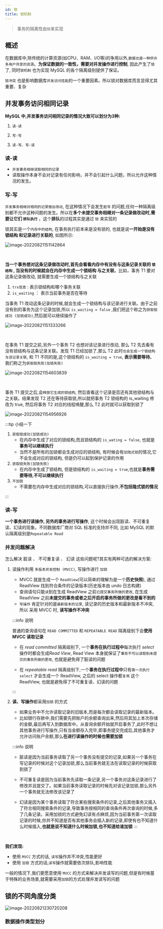```yaml
---
id: 锁
title: 锁机制
---
```

> 事务的隔离性由`锁`来实现

## 概述

在数据库中,除传统的计算资源(如CPU、RAM、I/O等)的争用以外,`数据也是一种供许多用户共享的资源`。**为保证数据的一致性，需要对并发操作进行控制**, 因此产生了`锁`了, 同时`锁机制` 也为实现 MySQL 的各个隔离级别提供了保证。 

`锁冲突` 也是影响数据库`并发访问性能`的一个重要因素。所以锁对数据库而言显得尤其重要、复杂

## 并发事务访问相同记录

**MySQL 中,并发事务访问相同记录的情况大致可以划分为3种:**

1. `读-读`

2. `写-写`

3. `读-写、写-读`

### 读-读
- `并发事务相继读取相同的记录`
- 读取操作本身不会对记录有任何影响，并不会引起什么问题，所以允许这种情况的发生。

### 写-写

`并发事务相继对相同的记录做出改动`, 在这种情况下会发生`脏写` 的问题,任何一种隔离级别都不允许这种问题的发生。所以在**多个未提交事务相继对一条记录做改动时,需要让它们 `排队执行`** ，这个**排队**的过程其实是通过 `锁` 来实现的


锁其实是一个`内存中的结构`, 在事务执行前本来是没有锁的, 也就是说**一开始是没有锁结构 和记录进行关联的**, 如图所示:

![image-20220821151142864](./image/锁/image-20220821151142864.png)

<br/>

**当一个事务想对这条记录做改动时,首先会看看内存中有没有与这条记录关联的 `锁结构` **, 当没有的时候就会在内存中**生成一个锁结构 与之关联**。比如，事务 T1 要对这条记录做改动, 就需要生成一个锁结构与之关联

1. `trx信息` : 表示锁结构和哪个事务关联
2. `is_waiting` ： 表示当前事务是否在等待

当事务 T1 改动这条记录的时候,就会生成一个锁结构与该记录进行关联。由于之前没有别的事务为这个记录加锁,所以 `is_waiting = false` ,我们把这个称之为`获取锁成功 (加锁成功)`,然后就可以继续操作了

![image-20220821151333266](./image/锁/image-20220821151333266.png)

<br/>

在事务 T1 提交之前,另外一个事务 T2 也想对该记录进行改动, 那么 T2 先去看有没有锁结构与这条记录关联。发现 T1 已经加锁了,那么 T2 此时`也会生成一个锁结构与该记录关联`, 和 T1 不同的是,这个锁结构的 `is_waiting = true`, **表示需要等待**。我们称之为`获取锁失败(加锁失败)`

![image-20220821154603839](./image/锁/image-20220821154603839.png)

<br/>

事务 T1 提交之后,会`释放它生成的锁结构`, 然后查看这个记录是否还有其他锁结构与之关联。结果发现 T2 还在等待获取锁,所以就把事务 T2 锁结构的 is_waiting 修改为 true, 然后将事务 T2 对应的线程唤醒,那么 T2 此时就可以获取到锁了

![image-20220821154956926](./image/锁/image-20220821154956926.png)

:::tip 小结一下

1. `获取锁成功(加锁成功)`
   - 在内存中生成了对应的锁结构,而且锁结构的 `is_wating = false`, 也就是**事务可以继续执行**
   - 当然不是所有的加锁都会生成对应的锁结构, 有时候会有`加隐式锁`的情况,它不会生成对应的锁结构, 但是仍可以起到保护记录的作用
2. `获取锁失败(加锁失败)`
   - 在内存中生成了锁结构, 但是锁结构的 `is_waiting = true`,也就是**事务需要等待,不可以继续执行**
3. `不加锁`
   - 不需要在内存中生成对应的锁结构,可以直接执行操作,**不包括隐式锁的情况**

:::

### 读-写

**一个事务进行读操作, 另外的事务进行写操作**, 这个时候会出现脏读、不可重复读、幻读的现象。不同数据库厂商对 SQL 标准的支持并不同, 比如 MySQL 的默认隔离级别是`Repeatable Read`

### 并发问题解决

怎么解决 脏读 、 不可重复读 、 幻读 这些问题呢?其实有两种可选的解决方案:

1. 读操作利用 `多版本并发控制 (MVCC)`, 写操作进行 `加锁` 

   - MVCC 就是生成一个 `ReadView`(可以简单的理解为是一个**历史快照**),  通过 ReadView 找到符合条件的记录版本(历史版本由 undo 日志构建)
   - 查询语句只能`读`到在生成 ReadView 之前`已提交事务所做的更改`, 在生成 ReadView 之前**未提交的事务或者之后开启的事务所做的更改是看不到的**
   - `写操作` 肯定针对的是`最新版本的记录`, 读记录的历史版本和最新版本不冲突,所以 采用 MVCC 时, **读写操作不冲突**

   :::info 说明

   普通的查询语句在 `READ COMMITTED` 和 `REPEATABLE READ` 隔离级别下会**使用 MVCC 读取记录**

   - 在 *read committed* 隔离级别下, 一个**事务在执行过程中**每次执行 *select* 操作时都会生成*Read View*, Read View 本身就保证了`事务不可以读取到未提交的事务所做的更改`, 也就是避免得了脏读的问题
   
   - 在 *repeatable read* 隔离级别下,一个**事务在执行过程中**只有`第一次执行 select` 才会生成一个 ReadView, 之后的 select 操作都`复用` 这个 ReadView, 也就是避免得了不可重复读、幻读的问题

   :::

2. **读、写操作**都采用`加锁` 的方式

   - 如果业务中不允许读取记录的旧版本,而是每次都会读取记录的最新版本。
   - 比如银行存款中,我们需要先把账户的余额查询出来,然后将其加上本次存储的金额,最后再写入到数据库中。从查询余额开始就开启事务了,此时不想让其他事务进行写操作,只有当金额存入完毕,即事务提交完成后,其他事务才允许访问账户余额,那么**在进行读操作的时候也需要加锁**

   :::info 说明
    - 脏读是因为当前事务读取了另一个事务没有提交的记录,如果另一个事务在写记录的时候对这个记录加锁,那么当前事务就无法在读取记录的时候获取到锁了

    - 不可重复读是因为当前事务先读取一条记录,另一个事务对这条记录进行了修改并且提交了。如果当前事务读取记录的时候先对该记录加锁,那么另外一个事务就无法修改该记录了
   
    - 幻读是因为某个事务读取了符合某些搜索条件的记录,之后其他事务又插入了符合相同搜索条件的记录,导致事务按相同的查询条件再次查询的时候,多了几条记录。采用加锁的方式避免幻读有点麻烦,因为当前事务第一次读取记录的时候,你并不知道是否有其他事务会插入新的记录,即使有也不知道什么时候插入,**也就是说不知道什么时候加锁,也不知道给谁加锁**
   :::

<br/>

**我们发现:**
- 使用 `MVCC` 方式的话, `读写`操作并不冲突,性能更好
- 使用 `加锁` 方式的话,`读写`操作就需要依次排队,影响性能

一般的情况下,我们更愿意使用 `MVCC` 的方式来解决并发读写的问题,但是有时候基于特殊的业务场景,就需要采用`加锁`的方式处理并发读写的问题

## 锁的不同角度分类

![image-20220821230720208](./image/锁/image-20220821230720208.png)

### 数据操作类型划分

